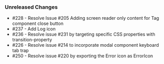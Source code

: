 ### Unreleased Changes

- #228 - Resolve Issue #205 Adding screen reader only content for Tag component close button
- #237 - Add Log icon 
- #236 - Resolve issue #231 by targeting specific CSS properties with transition-property
- #226 - Resolve issue #214 to incorporate modal component keyboard tab trap
- #250 - Resolve issue #220 by exporting the Error icon as ErrorIcon

